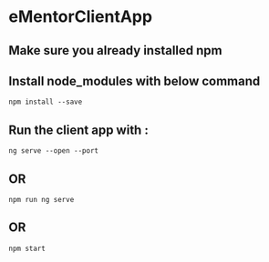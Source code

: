 # eMentorClientApp


## Make sure you already installed npm
## Install node_modules with below command
    npm install --save



## Run the client app with : 
    ng serve --open --port 
## OR
    npm run ng serve 
## OR 
    npm start
